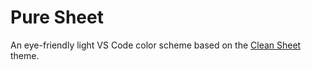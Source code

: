 # Pure Sheet

An eye-friendly light VS Code color scheme based on the [Clean Sheet](https://fappel.github.io/xiliary/clean-sheet.html) theme.


